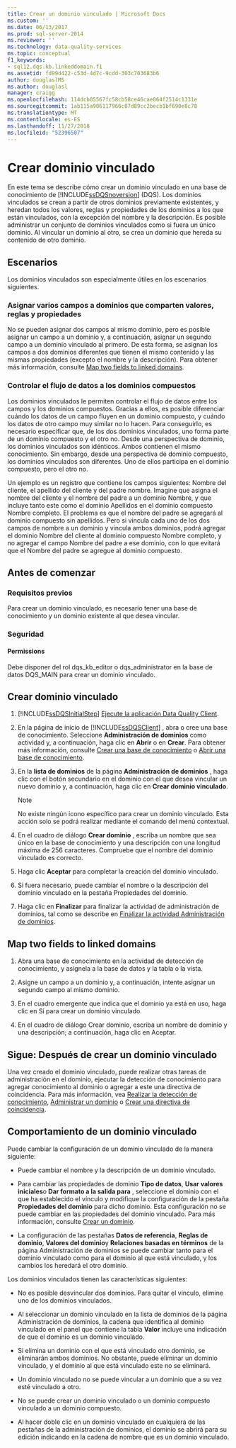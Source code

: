 ```yaml
---
title: Crear un dominio vinculado | Microsoft Docs
ms.custom: ''
ms.date: 06/13/2017
ms.prod: sql-server-2014
ms.reviewer: ''
ms.technology: data-quality-services
ms.topic: conceptual
f1_keywords:
- sql12.dqs.kb.linkeddomain.f1
ms.assetid: fd99d422-c53d-4d7c-9cdd-303c703683b6
author: douglaslMS
ms.author: douglasl
manager: craigg
ms.openlocfilehash: 114dcb05567fc58cb58ce46cae064f2514c1331e
ms.sourcegitcommit: 1ab115a906117966c07d89cc2becb1bf690e8c78
ms.translationtype: MT
ms.contentlocale: es-ES
ms.lasthandoff: 11/27/2018
ms.locfileid: "52396507"
---
```

# <a name="create-a-linked-domain"></a>Crear dominio vinculado
  En este tema se describe cómo crear un dominio vinculado en una base de conocimiento de [!INCLUDE[ssDQSnoversion](../includes/ssdqsnoversion-md.md)] (DQS). Los dominios vinculados se crean a partir de otros dominios previamente existentes, y heredan todos los valores, reglas y propiedades de los dominios a los que están vinculados, con la excepción del nombre y la descripción. Es posible administrar un conjunto de dominios vinculados como si fuera un único dominio. Al vincular un dominio al otro, se crea un dominio que hereda su contenido de otro dominio.  
  
## <a name="scenarios"></a>Escenarios  
 Los dominios vinculados son especialmente útiles en los escenarios siguientes.  
  
### <a name="mapping-multiple-fields-to-domains-that-share-values-rules-and-properties"></a>Asignar varios campos a dominios que comparten valores, reglas y propiedades  
 No se pueden asignar dos campos al mismo dominio, pero es posible asignar un campo a un dominio y, a continuación, asignar un segundo campo a un dominio vinculado al primero. De esta forma, se asignan los campos a dos dominios diferentes que tienen el mismo contenido y las mismas propiedades (excepto el nombre y la descripción). Para obtener más información, consulte [Map two fields to linked domains](#Map).  
  
### <a name="controlling-data-flow-to-composite-domains"></a>Controlar el flujo de datos a los dominios compuestos  
 Los dominios vinculados le permiten controlar el flujo de datos entre los campos y los dominios compuestos. Gracias a ellos, es posible diferenciar cuándo los datos de un campo fluyen en un dominio compuesto, y cuándo los datos de otro campo muy similar no lo hacen. Para conseguirlo, es necesario especificar que, de los dos dominios vinculados, uno forma parte de un dominio compuesto y el otro no. Desde una perspectiva de dominio, los dominios vinculados son idénticos. Ambos contienen el mismo conocimiento. Sin embargo, desde una perspectiva de dominio compuesto, los dominios vinculados son diferentes. Uno de ellos participa en el dominio compuesto, pero el otro no.  
  
 Un ejemplo es un registro que contiene los campos siguientes: Nombre del cliente, el apellido del cliente y del padre nombre. Imagine que asigna el nombre del cliente y el nombre del padre a un dominio Nombre, y que incluye tanto este como el dominio Apellidos en el dominio compuesto Nombre completo. El problema es que el nombre del padre se agregará al dominio compuesto sin apellidos. Pero si vincula cada uno de los dos campos de nombre a un dominio y vincula ambos dominios, podrá agregar el dominio Nombre del cliente al dominio compuesto Nombre completo, y no agregar el campo Nombre del padre a ese dominio, con lo que evitará que el Nombre del padre se agregue al dominio compuesto.  
  
##  <a name="BeforeYouBegin"></a> Antes de comenzar  
  
###  <a name="Prerequisites"></a> Requisitos previos  
 Para crear un dominio vinculado, es necesario tener una base de conocimiento y un dominio existente al que desea vincular.  
  
###  <a name="Security"></a> Seguridad  
  
####  <a name="Permissions"></a> Permissions  
 Debe disponer del rol dqs_kb_editor o dqs_administrator en la base de datos DQS_MAIN para crear un dominio vinculado.  
  
##  <a name="Create"></a> Crear dominio vinculado  
  
1.  [!INCLUDE[ssDQSInitialStep](../includes/ssdqsinitialstep-md.md)] [Ejecute la aplicación Data Quality Client](../../2014/data-quality-services/run-the-data-quality-client-application.md).  
  
2.  En la página de inicio de [!INCLUDE[ssDQSClient](../includes/ssdqsclient-md.md)] , abra o cree una base de conocimiento. Seleccione **Administración de dominios** como actividad y, a continuación, haga clic en **Abrir** o en **Crear**. Para obtener más información, consulte [Crear una base de conocimiento](../../2014/data-quality-services/create-a-knowledge-base.md) o [Abrir una base de conocimiento](../../2014/data-quality-services/open-a-knowledge-base.md).  
  
3.  En la **lista de dominios** de la página **Administración de dominios** , haga clic con el botón secundario en el dominio con el que desea vincular un nuevo dominio y, a continuación, haga clic en **Crear dominio vinculado**.  
  
    > [!NOTE]  
    >  No existe ningún icono específico para crear un dominio vinculado. Esta acción solo se podrá realizar mediante el comando del menú contextual.  
  
4.  En el cuadro de diálogo **Crear dominio** , escriba un nombre que sea único en la base de conocimiento y una descripción con una longitud máxima de 256 caracteres. Compruebe que el nombre del dominio vinculado es correcto.  
  
5.  Haga clic **Aceptar** para completar la creación del dominio vinculado.  
  
6.  Si fuera necesario, puede cambiar el nombre o la descripción del dominio vinculado en la pestaña Propiedades del dominio.  
  
7.  Haga clic en **Finalizar** para finalizar la actividad de administración de dominios, tal como se describe en [Finalizar la actividad Administración de dominios](../../2014/data-quality-services/end-the-domain-management-activity.md).  
  
##  <a name="Map"></a> Map two fields to linked domains  
  
1.  Abra una base de conocimiento en la actividad de detección de conocimiento, y asígnela a la base de datos y la tabla o la vista.  
  
2.  Asigne un campo a un dominio y, a continuación, intente asignar un segundo campo al mismo dominio.  
  
3.  En el cuadro emergente que indica que el dominio ya está en uso, haga clic en Sí para crear un dominio vinculado.  
  
4.  En el cuadro de diálogo Crear dominio, escriba un nombre de dominio y una descripción; a continuación, haga clic en Aceptar.  
  
##  <a name="FollowUp"></a> Sigue: Después de crear un dominio vinculado  
 Una vez creado el dominio vinculado, puede realizar otras tareas de administración en el dominio, ejecutar la detección de conocimiento para agregar conocimiento al dominio o agregar a este una directiva de coincidencia. Para más información, vea [Realizar la detección de conocimiento](../../2014/data-quality-services/perform-knowledge-discovery.md), [Administrar un dominio](../../2014/data-quality-services/managing-a-domain.md) o [Crear una directiva de coincidencia](../../2014/data-quality-services/create-a-matching-policy.md).  
  
##  <a name="Behavior"></a> Comportamiento de un dominio vinculado  
 Puede cambiar la configuración de un dominio vinculado de la manera siguiente:  
  
-   Puede cambiar el nombre y la descripción de un dominio vinculado.  
  
-   Para cambiar las propiedades de dominio **Tipo de datos**, **Usar valores iniciales**o **Dar formato a la salida para** , seleccione el dominio con el que ha establecido el vínculo y modifique la configuración de la pestaña **Propiedades del dominio** para dicho dominio. Esta configuración no se puede cambiar en las propiedades del dominio vinculado. Para más información, consulte [Crear un dominio](../../2014/data-quality-services/create-a-domain.md).  
  
-   La configuración de las pestañas **Datos de referencia**, **Reglas de dominio**, **Valores del dominio**y **Relaciones basadas en términos** de la página Administración de dominios se puede cambiar tanto para el dominio vinculado como para el dominio al que está vinculado, y los cambios los heredará el otro dominio.  
  
 Los dominios vinculados tienen las características siguientes:  
  
-   No es posible desvincular dos dominios. Para quitar el vínculo, elimine uno de los dominios vinculados.  
  
-   Al seleccionar un dominio vinculado en la lista de dominios de la página Administración de dominios, la cadena que identifica al dominio vinculado en el panel que contiene la tabla **Valor** incluye una indicación de que el dominio es un dominio vinculado.  
  
-   Si elimina un dominio con el que está vinculado otro dominio, se eliminarán ambos dominios. No obstante, puede eliminar un dominio vinculado, y el dominio al que está vinculado este no se eliminará.  
  
-   Un dominio vinculado no se puede vincular a un dominio que a su vez esté vinculado a otro.  
  
-   No se puede crear un dominio vinculado o un dominio compuesto vinculado a un dominio compuesto.  
  
-   Al hacer doble clic en un dominio vinculado en cualquiera de las pestañas de la administración de dominios, el dominio se abrirá para su edición indicando en la cadena de nombre que es un dominio vinculado.  
  
  
